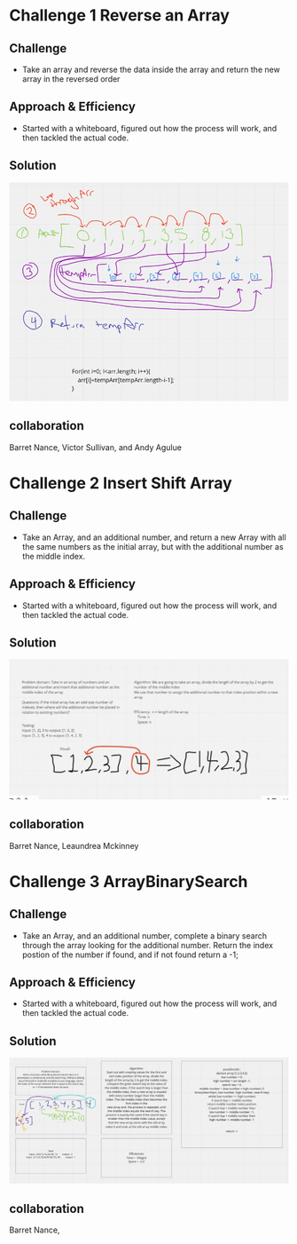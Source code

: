 # Challenge 1 Reverse an Array


## Challenge
- Take an array and reverse the data inside the array and return the new array in the reversed order

## Approach & Efficiency
- Started with a whiteboard, figured out how the process will work, and then tackled the actual code. 

## Solution
![Whiteboard Solution](assets/whiteboard.png)

## collaboration 
Barret Nance, Victor Sullivan, and Andy Agulue 


# Challenge 2 Insert Shift Array


## Challenge
- Take an Array, and an additional number, and return a new Array with all the same numbers as the initial array, but with the additional number as the middle index. 

## Approach & Efficiency
- Started with a whiteboard, figured out how the process will work, and then tackled the actual code. 

## Solution
![Whiteboard Solution2 ](assets/whiteboard2.png)

## collaboration 
Barret Nance, Leaundrea Mckinney 



# Challenge 3 ArrayBinarySearch


## Challenge
- Take an Array, and an additional number, complete a binary search through the array looking for the additional number. Return the index postion of the number if found, and if not found return a -1; 

## Approach & Efficiency
- Started with a whiteboard, figured out how the process will work, and then tackled the actual code. 

## Solution
![Whiteboard Solution3 ](assets/whiteboard3.png)

## collaboration 
Barret Nance,